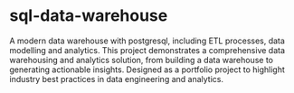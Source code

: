 # sql-data-warehouse
A modern data warehouse with postgresql, including ETL processes, data modelling and analytics.
This project demonstrates a comprehensive data warehousing and analytics solution, from building a data warehouse to generating actionable insights. 
Designed as a portfolio project to highlight industry best practices in data engineering and analytics.
